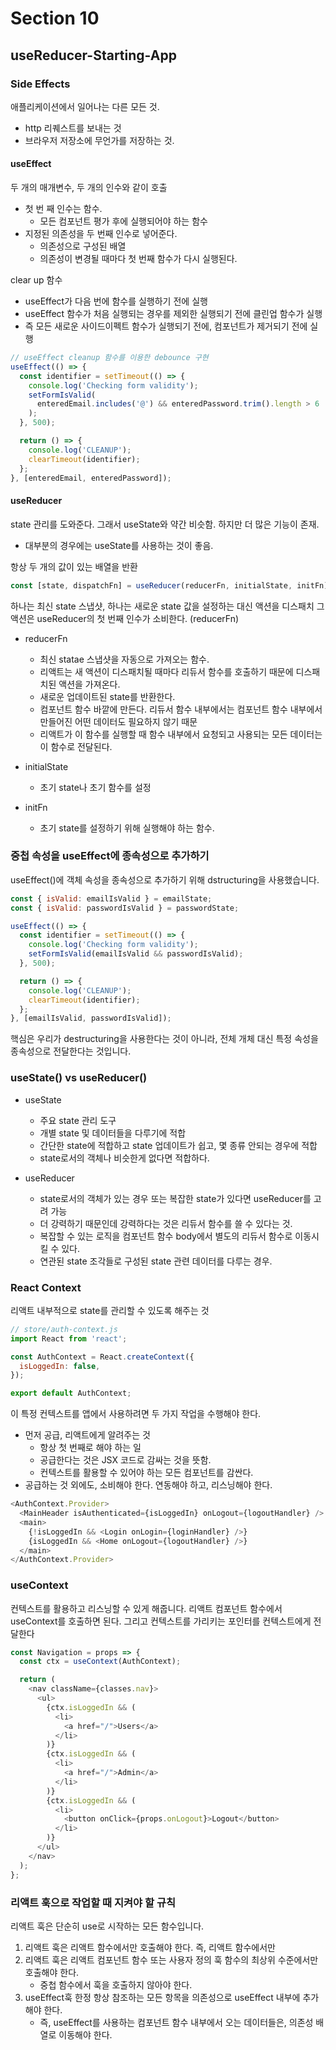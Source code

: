 # Section 10

## useReducer-Starting-App

### Side Effects

애플리케이션에서 일어나는 다른 모든 것.

- http 리퀘스트를 보내는 것
- 브라우저 저장소에 무언가를 저장하는 것.

#### useEffect

두 개의 매개변수, 두 개의 인수와 같이 호출

- 첫 번 째 인수는 함수.
  - 모든 컴포넌트 평가 후에 실행되어야 하는 함수
- 지정된 의존성을 두 번째 인수로 넣어준다.
  - 의존성으로 구성된 배열
  - 의존성이 변경될 때마다 첫 번째 함수가 다시 실행된다.

clear up 함수

- useEffect가 다음 번에 함수를 실행하기 전에 실행
- useEffect 함수가 처음 실행되는 경우를 제외한 실행되기 전에 클린업 함수가 실행
- 즉 모든 새로운 사이드이펙트 함수가 실행되기 전에, 컴포넌트가 제거되기 전에 실행

```js
// useEffect cleanup 함수를 이용한 debounce 구현
useEffect(() => {
  const identifier = setTimeout(() => {
    console.log('Checking form validity');
    setFormIsValid(
      enteredEmail.includes('@') && enteredPassword.trim().length > 6
    );
  }, 500);

  return () => {
    console.log('CLEANUP');
    clearTimeout(identifier);
  };
}, [enteredEmail, enteredPassword]);
```

#### useReducer

state 관리를 도와준다. 그래서 useState와 약간 비슷함.
하지만 더 많은 기능이 존재.

- 대부분의 경우에는 useState를 사용하는 것이 좋음.

항상 두 개의 값이 있는 배열을 반환

```js
const [state, dispatchFn] = useReducer(reducerFn, initialState, initFn);
```

하나는 최신 state 스냅샷, 하나는 새로운 state 값을 설정하는 대신 액션을 디스패치
그 액션은 useReducer의 첫 번째 인수가 소비한다. (reducerFn)

- reducerFn

  - 최신 statae 스냅샷을 자동으로 가져오는 함수.
  - 리액트는 새 액션이 디스패치될 때마다 리듀서 함수를 호출하기 때문에 디스패치된 액션을 가져온다.
  - 새로운 업데이트된 state를 반환한다.
  - 컴포넌트 함수 바깥에 만든다. 리듀서 함수 내부에서는 컴포넌트 함수 내부에서 만들어진 어떤 데이터도 필요하지 않기 때문
  - 리액트가 이 함수를 실행할 때 함수 내부에서 요청되고 사용되는 모든 데이터는 이 함수로 전달된다.

- initialState

  - 초기 state나 초기 함수를 설정

- initFn
  - 초기 state를 설정하기 위해 실행해야 하는 함수.

### 중첩 속성을 useEffect에 종속성으로 추가하기

useEffect()에 객체 속성을 종속성으로 추가하기 위해 dstructuring을 사용했습니다.

```js
const { isValid: emailIsValid } = emailState;
const { isValid: passwordIsValid } = passwordState;

useEffect(() => {
  const identifier = setTimeout(() => {
    console.log('Checking form validity');
    setFormIsValid(emailIsValid && passwordIsValid);
  }, 500);

  return () => {
    console.log('CLEANUP');
    clearTimeout(identifier);
  };
}, [emailIsValid, passwordIsValid]);
```

핵심은 우리가 destructuring을 사용한다는 것이 아니라, 전체 개체 대신 특정 속성을 종속성으로 전달한다는 것입니다.

### useState() vs useReducer()

- useState

  - 주요 state 관리 도구
  - 개별 state 및 데이터들을 다루기에 적합
  - 간단한 state에 적합하고 state 업데이트가 쉽고, 몇 종류 안되는 경우에 적합
  - state로서의 객체나 비슷한게 없다면 적합하다.

- useReducer
  - state로서의 객체가 있는 경우 또는 복잡한 state가 있다면 useReducer를 고려 가능
  - 더 강력하기 때문인데 강력하다는 것은 리듀서 함수를 쓸 수 있다는 것.
  - 복잡할 수 있는 로직을 컴포넌트 함수 body에서 별도의 리듀서 함수로 이동시킬 수 있다.
  - 연관된 state 조각들로 구성된 state 관련 데이터를 다루는 경우.

### React Context

리액트 내부적으로 state를 관리할 수 있도록 해주는 것

```js
// store/auth-context.js
import React from 'react';

const AuthContext = React.createContext({
  isLoggedIn: false,
});

export default AuthContext;
```

이 특정 컨텍스트를 앱에서 사용하려면 두 가지 작업을 수행해야 한다.

- 먼저 공급, 리액트에게 알려주는 것
  - 항상 첫 번째로 해야 하는 일
  - 공급한다는 것은 JSX 코드로 감싸는 것을 뜻함.
  - 컨텍스트를 활용할 수 있어야 하는 모든 컴포넌트를 감싼다.
- 공급하는 것 외에도, 소비해야 한다. 연동해야 하고, 리스닝해야 한다.

```js
<AuthContext.Provider>
  <MainHeader isAuthenticated={isLoggedIn} onLogout={logoutHandler} />
  <main>
    {!isLoggedIn && <Login onLogin={loginHandler} />}
    {isLoggedIn && <Home onLogout={logoutHandler} />}
  </main>
</AuthContext.Provider>
```

### useContext

컨텍스트를 활용하고 리스닝할 수 있게 해줍니다.
리액트 컴포넌트 함수에서 useContext를 호출하면 된다.
그리고 컨텍스트를 가리키는 포인터를 컨텍스트에게 전달한다

```js
const Navigation = props => {
  const ctx = useContext(AuthContext);

  return (
    <nav className={classes.nav}>
      <ul>
        {ctx.isLoggedIn && (
          <li>
            <a href="/">Users</a>
          </li>
        )}
        {ctx.isLoggedIn && (
          <li>
            <a href="/">Admin</a>
          </li>
        )}
        {ctx.isLoggedIn && (
          <li>
            <button onClick={props.onLogout}>Logout</button>
          </li>
        )}
      </ul>
    </nav>
  );
};
```

### 리액트 훅으로 작업할 때 지켜야 할 규칙

리액트 훅은 단순히 use로 시작하는 모든 함수입니다.

1. 리액트 훅은 리액트 함수에서만 호출해야 한다. 즉, 리액트 함수에서만
2. 리액트 훅은 리액트 컴포넌트 함수 또는 사용자 정의 훅 함수의 최상위 수준에서만 호출해야 한다.
   - 중첩 함수에서 훅을 호출하지 않아야 한다.
3. useEffect훅 한정 항상 참조하는 모든 항목을 의존성으로 useEffect 내부에 추가해야 한다.
   - 즉, useEffect를 사용하는 컴포넌트 함수 내부에서 오는 데이터들은, 의존성 배열로 이동해야 한다.
